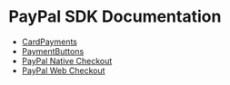 # PayPal SDK Documentation

- [CardPayments](CardPayments)
- [PaymentButtons](PaymentButtons)
- [PayPal Native Checkout](PayPalNativeCheckout)
- [PayPal Web Checkout](PayPalWebCheckout)
